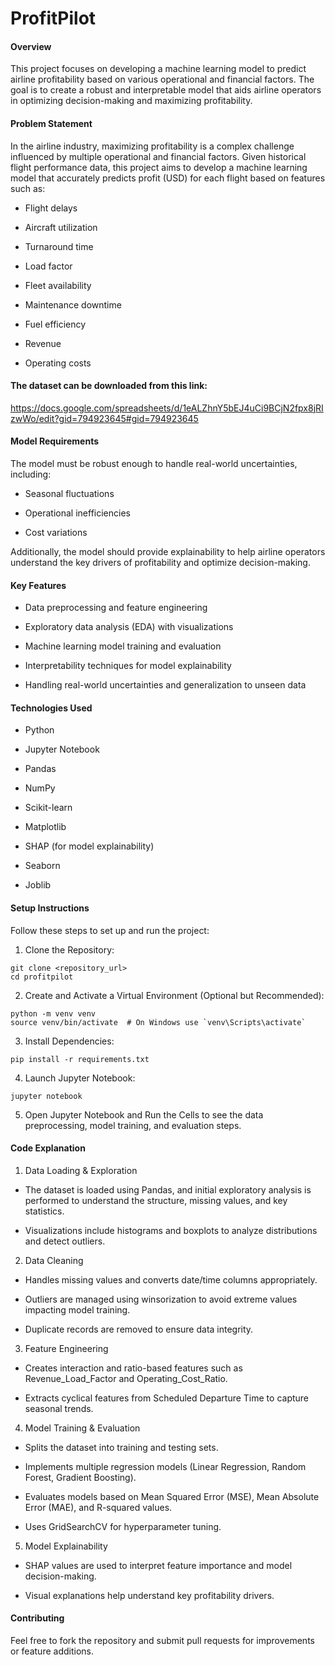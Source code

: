# ProfitPilot
   <h4>Overview</h4>

This project focuses on developing a machine learning model to predict airline profitability based on various operational and financial factors. The goal is to create a robust and interpretable model that aids airline operators in optimizing decision-making and maximizing profitability.


  <h4>Problem Statement</h4>

In the airline industry, maximizing profitability is a complex challenge influenced by multiple operational and financial factors. Given historical flight performance data, this project aims to develop a machine learning model that accurately predicts profit (USD) for each flight based on features such as:

  * Flight delays

  * Aircraft utilization

  * Turnaround time

  * Load factor

  * Fleet availability

  * Maintenance downtime

  * Fuel efficiency

  * Revenue

  * Operating costs

<h4>The dataset can be downloaded from this link:</h4>


 https://docs.google.com/spreadsheets/d/1eALZhnY5bEJ4uCi9BCjN2fpx8jRIzwWo/edit?gid=794923645#gid=794923645 


<h4>Model Requirements</h4>

The model must be robust enough to handle real-world uncertainties, including:

  * Seasonal fluctuations

  * Operational inefficiencies

  * Cost variations

Additionally, the model should provide explainability to help airline operators understand the key drivers of profitability and optimize decision-making.

  <h4>Key Features</h4>

  * Data preprocessing and feature engineering

  * Exploratory data analysis (EDA) with visualizations

  * Machine learning model training and evaluation

  * Interpretability techniques for model explainability

  * Handling real-world uncertainties and generalization to unseen data

  <h4>Technologies Used</h4>

  * Python

  * Jupyter Notebook

  * Pandas

  * NumPy

  * Scikit-learn

  * Matplotlib

  * SHAP (for model explainability)

  * Seaborn

  * Joblib

  <h4>Setup Instructions</h4>

Follow these steps to set up and run the project:

1. Clone the Repository:

```console
git clone <repository_url>
cd profitpilot
```

2. Create and Activate a Virtual Environment (Optional but Recommended):

```console
python -m venv venv
source venv/bin/activate  # On Windows use `venv\Scripts\activate`
```
3. Install Dependencies:

```console
pip install -r requirements.txt
```
4. Launch Jupyter Notebook:
```console
jupyter notebook
```

5. Open Jupyter Notebook and Run the Cells to see the data preprocessing, model training, and evaluation steps.


<h4>Code Explanation</h4>

1. Data Loading & Exploration

  * The dataset is loaded using Pandas, and initial exploratory analysis is performed to understand the structure, missing values, and key statistics.

  * Visualizations include histograms and boxplots to analyze distributions and detect outliers.

2. Data Cleaning

  * Handles missing values and converts date/time columns appropriately.

  * Outliers are managed using winsorization to avoid extreme values impacting model training.

  * Duplicate records are removed to ensure data integrity.

3. Feature Engineering

  * Creates interaction and ratio-based features such as Revenue_Load_Factor and Operating_Cost_Ratio.

  * Extracts cyclical features from Scheduled Departure Time to capture seasonal trends.

4. Model Training & Evaluation

  * Splits the dataset into training and testing sets.

  * Implements multiple regression models (Linear Regression, Random Forest, Gradient Boosting).

  * Evaluates models based on Mean Squared Error (MSE), Mean Absolute Error (MAE), and R-squared values.

  * Uses GridSearchCV for hyperparameter tuning.

5. Model Explainability

  * SHAP values are used to interpret feature importance and model decision-making.

  * Visual explanations help understand key profitability drivers.

<h4>Contributing</h4>

Feel free to fork the repository and submit pull requests for improvements or feature additions.
